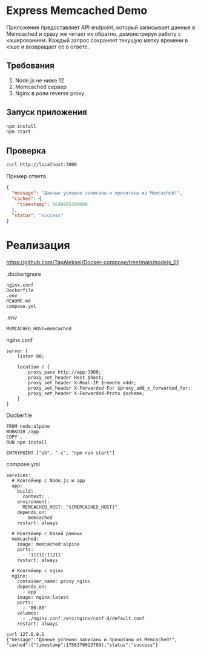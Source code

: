 # Express Memcached Demo
Приложение предоставляет API endpoint, который записывает данные в Memcached и сразу же читает их обратно, демонстрируя работу с кэшированием. Каждый запрос сохраняет текущую метку времени в кэше и возвращает ее в ответе.

## Требования
1) Node.js не ниже 12
2) Memcached сервер
3) Nginx в роли reverse proxy

## Запуск приложения
```bash
npm install
npm start
```
## Проверка
```bash
curl http://localhost:3000
```
Пример ответа
```json
{
  "message": "Данные успешно записаны и прочитаны из Memcached!",
  "cached": {
    "timestamp": 1640995200000
  },
  "status": "success"
}
```

# Реализация

https://github.com/TapAleksej/Docker-compose/tree/main/nodejs_01

.dockerignore
```
nginx.conf
Dockerfile
.env
README.md
compose.yml
```

.env
```
MEMCACHED_HOST=memcached
```

nginx.conf
```
server {
    listen 80;

    location / {
        proxy_pass http://app:3000;
        proxy_set_header Host $host;
        proxy_set_header X-Real-IP $remote_addr;
        proxy_set_header X-Forwarded-For $proxy_add_x_forwarded_for;
        proxy_set_header X-Forwarded-Proto $scheme;
    }
}
```

Dockerfile
```
FROM node:alpine
WORKDIR /app
COPY . .
RUN npm install

ENTRYPOINT ["sh", "-c", "npm run start"]
```

compose.yml
```
services:
  # Контейнер с Node.js и app
  app:
    build:
      context: .    
    environment:
      MEMCACHED_HOST: "${MEMCACHED_HOST}"   
    depends_on:
      - memcached
    restart: always    

  # Контейнер с базой данных
  memcached:
    image: memcached:alpine
    ports:
      - '11211:11211'  
    restart: always 

  # Контейнер с nginx
  nginx:
    container_name: proxy_nginx
    depends_on:
      - app    
    image: nginx:latest
    ports:
      - '80:80'
    volumes:
      - ./nginx.conf:/etc/nginx/conf.d/default.conf
    restart: always
```

```
curl 127.0.0.1
{"message":"Данные успешно записаны и прочитаны из Memcached!",
"cached":{"timestamp":1756370013709},"status":"success"}
```